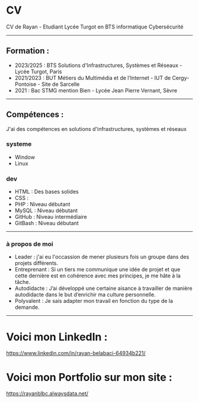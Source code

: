 # CV
CV de Rayan - Etudiant Lycée Turgot en BTS informatique Cybersécurité

<hr>

## Formation : 
 
- 2023/2025 : BTS Solutions d'Infrastructures, Systèmes et Réseaux - Lycée Turgot, Paris
- 2021/2023 :  BUT Métiers du Multimédia et de l’Internet - IUT de Cergy-Pontoise - Site de Sarcelle
- 2021 : Bac STMG mention Bien - Lycée Jean Pierre Vernant, Sèvre

<hr>

## Compétences :
J'ai des compétences en solutions d'infrastructures, systèmes et réseaux

### systeme
- Window
- Linux
  
### dev
- HTML : Des bases solides 
- CSS : 
- PHP : Niveau débutant 
- MySQL : Niveau débutant
- GitHub : Niveau intermédiaire
- GitBash : Niveau débutant

<hr>

### à propos de moi 
- Leader : j'ai eu l'occassion de mener plusieurs fois un groupe dans des projets différents.
- Entreprenant : Si un tiers me communique une idée de projet et que cette dernière est en cohérence avec mes principes, je me hâte à la tâche.
- Autodidacte : J’ai développé une certaine aisance à travailler de manière autodidacte dans le but d’enrichir ma culture personnelle.
- Polyvalent : Je sais adapter mon travail en fonction du type de la demande. 

<hr>

# Voici mon LinkedIn : 
https://www.linkedin.com/in/rayan-belabaci-64934b221/

# Voici mon Portfolio sur mon site : 
https://rayanblbc.alwaysdata.net/
